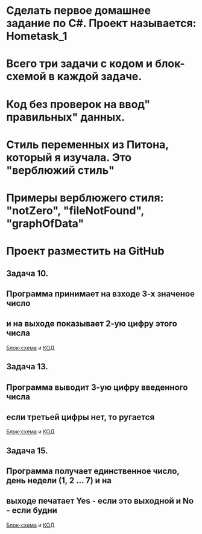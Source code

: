 # __Сделать первое домашнее задание по C#. Проект называется: Hometask_1__
# Всего три задачи с кодом и блок-схемой в каждой задаче.
# Код без проверок на ввод" правильных" данных.
# Стиль переменных из Питона, который я изучала. Это "верблюжий стиль"
# Примеры верблюжего стиля: "notZero", "fileNotFound", "graphOfData"
# Проект разместить на GitHub

## __Задача 10.__
## Программа принимает на взходе 3-х значеное число
## и на выходе показывает 2-ую цифру этого числа
[Блок-схема](.\task_10\task_10.drawio.png) и [КОД](.\task_10\Program.cs)

## __Задача 13.__
## Программа выводит 3-ую цифру введенного числа
## если третьей цифры нет, то ругается
[Блок-схема](.\task_13\diagram.drawio) и [КОД](.\task_13\Program.cs)

## __Задача 15.__
## Программа получает единственное число, день недели (1, 2 ... 7) и на
## выходе печатает Yes - если это выходной и No - если будни
[Блок-схема](.\task_15\diagram.drawio.png) и [КОД](.\task_15\Program.cs)

